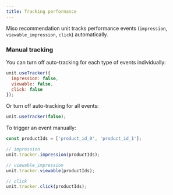 ```yaml
---
title: Tracking performance
---
```


Miso recommendation unit tracks performance events (`impression`, `viewable_impression`, `click`) automatically.

### Manual tracking

You can turn off auto-tracking for each type of events individually:

```js
unit.useTracker({
  impression: false,
  viewable: false,
  click: false
});
```

Or turn off auto-tracking for all events:

```js
unit.useTracker(false);
```

To trigger an event manually:

```js
const productIds = ['product_id_0', 'product_id_1'];

// impression
unit.tracker.impression(productIds);

// viewable_impression
unit.tracker.viewable(productIds);

// click
unit.tracker.click(productIds);
```
